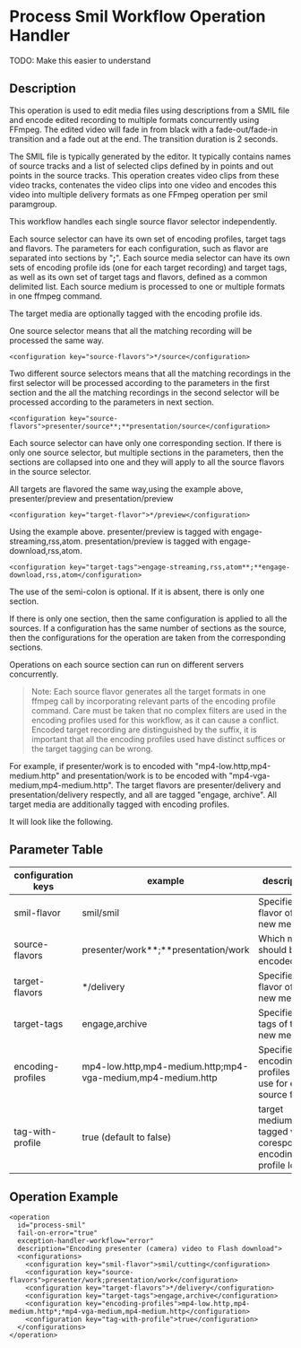 Process Smil Workflow Operation Handler
=======================================

TODO: Make this easier to understand

Description
-----------

This operation is used to edit media files using descriptions from a SMIL file and encode edited recording to multiple
formats concurrently using FFmpeg. The edited video will fade in from black with a fade-out/fade-in transition and a
fade out at the end. The transition duration is 2 seconds.

The SMIL file is typically generated by the editor.  It typically contains names of source tracks and a list of selected
clips defined by in points and out points in the source tracks.  This operation creates video clips from these video
tracks, contenates the video clips into one video and encodes this video into multiple delivery formats as one FFmpeg
operation per smil paramgroup.

This workflow handles each single source flavor selector independently.

Each source selector can have its own set of encoding profiles, target tags and flavors.
The parameters for each configuration, such as flavor are separated into sections by "**;**".
Each source media selector can have its own sets of encoding profile ids (one for each target recording) and target tags,
as well as its own set of target tags and flavors, defined as a common delimited list.
Each source medium is processed to one or multiple formats in one ffmpeg command.

The target media are optionally tagged with the encoding profile ids.

One source selector means that all the matching recording will be processed the same way.

    <configuration key="source-flavors">*/source</configuration>

Two different source selectors means that all the matching recordings in the first selector will be processed according
to the parameters in the first section and the all the matching recordings in the second selector will be processed
according to the parameters in next section.

    <configuration key="source-flavors">presenter/source**;**presentation/source</configuration>

Each source selector can have only one corresponding section.
If there is only one source selector, but multiple sections in the parameters, then the sections are collapsed
into one and they will apply to all the source flavors in the source selector.

All targets are flavored the same way,using the example above, presenter/preview and presentation/preview

    <configuration key="target-flavor">*/preview</configuration>

Using the example above.  presenter/preview is tagged with engage-streaming,rss,atom.  presentation/preview is tagged
with engage-download,rss,atom.

    <configuration key="target-tags">engage-streaming,rss,atom**;**engage-download,rss,atom</configuration>

The use of the semi-colon is optional. If it is absent, there is only one section.

If there is only one section, then the same configuration is applied to all the sources.
If a configuration has the same number of sections as the source, then the configurations for the operation
are taken from the corresponding sections.

Operations on each source section can run on different servers concurrently.

> Note:
>   Each source flavor generates all the target formats in one ffmpeg call by incorporating relevant parts of the encoding profile command.
>   Care must be taken that no complex filters are used in the encoding profiles used for this workflow, as it can cause a conflict.
>   Encoded target recording are distinguished by the suffix, it is important that all the encoding profiles used have distinct suffices or the target tagging can be wrong.

For example, if presenter/work is to encoded with "mp4-low.http,mp4-medium.http" and
presentation/work is to be encoded with "mp4-vga-medium,mp4-medium.http".
The target flavors are presenter/delivery and presentation/delivery respectly, and all are tagged "engage, archive".
All target media are additionally tagged with encoding profiles.

It will look like the following.


Parameter Table
---------------

|configuration keys | example                     | description                                                         |
|-------------------|-----------------------------|---------------------------------------------------------------------|
|smil-flavor        | smil/smil                   | Specifies the flavor of the new media                               |
|source-flavors     | presenter/work**;**presentation/work  | Which media should be encoded                               |
|target-flavors     | \*/delivery                  | Specifies the flavor of the new media                               |
|target-tags        | engage,archive              | Specifies the tags of the new media                                 |
|encoding-profiles  | mp4-low.http,mp4-medium.http;mp4-vga-medium,mp4-medium.http | Specifies the encoding profiles to use for each source flavor       |
|tag-with-profile   | true (default to false)     | target medium are tagged with coresponding encoding profile Id      |


Operation Example
-----------------

    <operation
      id="process-smil"
      fail-on-error="true"
      exception-handler-workflow="error"
      description="Encoding presenter (camera) video to Flash download">
      <configurations>
        <configuration key="smil-flavor">smil/cutting</configuration>
        <configuration key="source-flavors">presenter/work;presentation/work</configuration>
        <configuration key="target-flavors">*/delivery</configuration>
        <configuration key="target-tags">engage,archive</configuration>
        <configuration key="encoding-profiles">mp4-low.http,mp4-medium.http*;*mp4-vga-medium,mp4-medium.http</configuration>
        <configuration key="tag-with-profile">true</configuration>
      </configurations>
    </operation>
